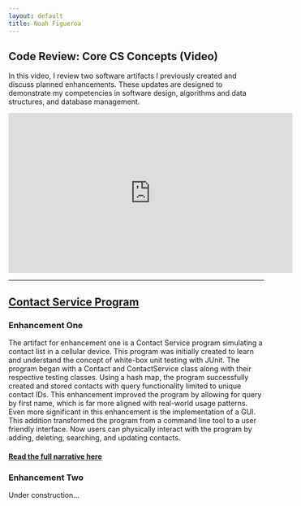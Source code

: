 ```yaml
---
layout: default
title: Noah Figueroa
---
```


## Code Review: Core CS Concepts (Video)

In this video, I review two software artifacts I previously created and discuss planned enhancements. These updates are designed to demonstrate my competencies in software design, algorithms and data structures, and database management.

<iframe width="560" height="315" 
  src="https://www.youtube.com/embed/AVgkyLLbWN8" 
  title="Code Review" 
  frameborder="0" 
  allow="accelerometer; autoplay; clipboard-write; encrypted-media; gyroscope; picture-in-picture" 
  allowfullscreen>
</iframe>

---

## [Contact Service Program](https://github.com/NFig03/CS-320-SoftwareTest-Automation)

### Enhancement One
The artifact for enhancement one is a Contact Service program simulating a contact list in a cellular device. This program was initially created to learn and understand the concept of white-box unit testing with JUnit. The program began with a Contact and ContactService class along with their respective testing classes. Using a hash map, the program successfully created and stored contacts with query functionality limited to unique contact IDs. This enhancement improved the program by allowing for query by first name, which is far more aligned with real-world usage patterns. Even more significant in this enhancement is the implementation of a GUI. This addition transformed the program from a command line tool to a user friendly interface. Now users can physically interact with the program by adding, deleting, searching, and updating contacts.
#### [Read the full narrative here](Enhancement%20One%20Narrative.pdf)

### Enhancement Two
Under construction...
